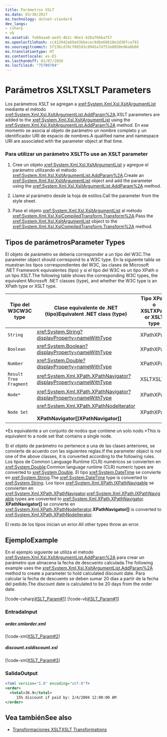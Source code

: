 ```yaml
---
title: Parámetros XSLT
ms.date: 03/30/2017
ms.technology: dotnet-standard
dev_langs:
- csharp
- vb
ms.assetid: fe60aaa0-ae43-4b1c-9be1-426af66ba757
ms.openlocfilehash: cc412042e69a43bbecec9dbe68618e2d307ca793
ms.sourcegitcommit: 5f236cd78cf09593c8945a7d753e0850e96a0b80
ms.translationtype: HT
ms.contentlocale: es-ES
ms.lasthandoff: 01/07/2020
ms.locfileid: "75709704"
---
```

# <a name="xslt-parameters"></a><span data-ttu-id="3c881-102">Parámetros XSLT</span><span class="sxs-lookup"><span data-stu-id="3c881-102">XSLT Parameters</span></span>
<span data-ttu-id="3c881-103">Los parámetros XSLT se agregan a <xref:System.Xml.Xsl.XsltArgumentList> mediante el método <xref:System.Xml.Xsl.XsltArgumentList.AddParam%2A>.</span><span class="sxs-lookup"><span data-stu-id="3c881-103">XSLT parameters are added to the <xref:System.Xml.Xsl.XsltArgumentList> using the <xref:System.Xml.Xsl.XsltArgumentList.AddParam%2A> method.</span></span> <span data-ttu-id="3c881-104">En ese momento se asocia al objeto de parámetro un nombre completo y un identificador URI de espacio de nombres.</span><span class="sxs-lookup"><span data-stu-id="3c881-104">A qualified name and namespace URI are associated with the parameter object at that time.</span></span>  
  
### <a name="to-use-an-xslt-parameter"></a><span data-ttu-id="3c881-105">Para utilizar un parámetro XSLT</span><span class="sxs-lookup"><span data-stu-id="3c881-105">To use an XSLT parameter</span></span>  
  
1. <span data-ttu-id="3c881-106">Cree un objeto <xref:System.Xml.Xsl.XsltArgumentList> y agregue el parámetro utilizando el método <xref:System.Xml.Xsl.XsltArgumentList.AddParam%2A>.</span><span class="sxs-lookup"><span data-stu-id="3c881-106">Create an <xref:System.Xml.Xsl.XsltArgumentList> object and add the parameter using the <xref:System.Xml.Xsl.XsltArgumentList.AddParam%2A> method.</span></span>  
  
2. <span data-ttu-id="3c881-107">Llame al parámetro desde la hoja de estilos.</span><span class="sxs-lookup"><span data-stu-id="3c881-107">Call the parameter from the style sheet.</span></span>  
  
3. <span data-ttu-id="3c881-108">Pase el objeto <xref:System.Xml.Xsl.XsltArgumentList> al método <xref:System.Xml.Xsl.XslCompiledTransform.Transform%2A>.</span><span class="sxs-lookup"><span data-stu-id="3c881-108">Pass the <xref:System.Xml.Xsl.XsltArgumentList> object to the <xref:System.Xml.Xsl.XslCompiledTransform.Transform%2A> method.</span></span>  
  
## <a name="parameter-types"></a><span data-ttu-id="3c881-109">Tipos de parámetros</span><span class="sxs-lookup"><span data-stu-id="3c881-109">Parameter Types</span></span>  
 <span data-ttu-id="3c881-110">El objeto de parámetro se debería corresponder a un tipo del W3C.</span><span class="sxs-lookup"><span data-stu-id="3c881-110">The parameter object should correspond to a W3C type.</span></span> <span data-ttu-id="3c881-111">En la siguiente tabla se muestran los tipos correspondientes del W3C, las clases de Microsoft .NET Framework equivalentes (tipo) y si el tipo del W3C es un tipo XPath o un tipo XSLT.</span><span class="sxs-lookup"><span data-stu-id="3c881-111">The following table shows the corresponding W3C types, the equivalent Microsoft .NET classes (type), and whether the W3C type is an XPath type or XSLT type.</span></span>  
  
|<span data-ttu-id="3c881-112">Tipo del W3C</span><span class="sxs-lookup"><span data-stu-id="3c881-112">W3C type</span></span>|<span data-ttu-id="3c881-113">Clase equivalente de .NET (tipo)</span><span class="sxs-lookup"><span data-stu-id="3c881-113">Equivalent .NET class (type)</span></span>|<span data-ttu-id="3c881-114">Tipo XPath o XSLT</span><span class="sxs-lookup"><span data-stu-id="3c881-114">XPath or XSLT type</span></span>|  
|--------------|------------------------------------|------------------------|  
|`String`|<xref:System.String?displayProperty=nameWithType>|<span data-ttu-id="3c881-115">XPath</span><span class="sxs-lookup"><span data-stu-id="3c881-115">XPath</span></span>|  
|`Boolean`|<xref:System.Boolean?displayProperty=nameWithType>|<span data-ttu-id="3c881-116">XPath</span><span class="sxs-lookup"><span data-stu-id="3c881-116">XPath</span></span>|  
|`Number`|<xref:System.Double?displayProperty=nameWithType>|<span data-ttu-id="3c881-117">XPath</span><span class="sxs-lookup"><span data-stu-id="3c881-117">XPath</span></span>|  
|`Result Tree Fragment`|<xref:System.Xml.XPath.XPathNavigator?displayProperty=nameWithType>|<span data-ttu-id="3c881-118">XSLT</span><span class="sxs-lookup"><span data-stu-id="3c881-118">XSLT</span></span>|  
|`Node*`|<xref:System.Xml.XPath.XPathNavigator?displayProperty=nameWithType>|<span data-ttu-id="3c881-119">XPath</span><span class="sxs-lookup"><span data-stu-id="3c881-119">XPath</span></span>|  
|`Node Set`|<xref:System.Xml.XPath.XPathNodeIterator><br /><br /> <span data-ttu-id="3c881-120">**XPathNavigator[]**</span><span class="sxs-lookup"><span data-stu-id="3c881-120">**XPathNavigator[]**</span></span>|<span data-ttu-id="3c881-121">XPath</span><span class="sxs-lookup"><span data-stu-id="3c881-121">XPath</span></span>|  
  
 <span data-ttu-id="3c881-122">\*Es equivalente a un conjunto de nodos que contiene un solo nodo.</span><span class="sxs-lookup"><span data-stu-id="3c881-122">\*This is equivalent to a node set that contains a single node.</span></span>  
  
 <span data-ttu-id="3c881-123">Si el objeto de parámetro no pertenece a una de las clases anteriores, se convierte de acuerdo con las siguientes reglas.</span><span class="sxs-lookup"><span data-stu-id="3c881-123">If the parameter object is not one of the above classes, it is converted according to the following rules.</span></span> <span data-ttu-id="3c881-124">Los tipos de Common Language Runtime (CLR) numéricos se convierten en <xref:System.Double>.</span><span class="sxs-lookup"><span data-stu-id="3c881-124">Common language runtime (CLR) numeric types are converted to <xref:System.Double>.</span></span> <span data-ttu-id="3c881-125">El tipo <xref:System.DateTime> se convierte en <xref:System.String>.</span><span class="sxs-lookup"><span data-stu-id="3c881-125">The <xref:System.DateTime> type is converted to <xref:System.String>.</span></span> <span data-ttu-id="3c881-126">Los tipos <xref:System.Xml.XPath.IXPathNavigable> se convierten en <xref:System.Xml.XPath.XPathNavigator>.</span><span class="sxs-lookup"><span data-stu-id="3c881-126"><xref:System.Xml.XPath.IXPathNavigable> types are converted to <xref:System.Xml.XPath.XPathNavigator>.</span></span> <span data-ttu-id="3c881-127">**XPathNavigator[]** se convierte en <xref:System.Xml.XPath.XPathNodeIterator>.</span><span class="sxs-lookup"><span data-stu-id="3c881-127">**XPathNavigator[]** is converted to <xref:System.Xml.XPath.XPathNodeIterator>.</span></span>  
  
 <span data-ttu-id="3c881-128">El resto de los tipos inician un error.</span><span class="sxs-lookup"><span data-stu-id="3c881-128">All other types throw an error.</span></span>  
  
## <a name="example"></a><span data-ttu-id="3c881-129">Ejemplo</span><span class="sxs-lookup"><span data-stu-id="3c881-129">Example</span></span>  
 <span data-ttu-id="3c881-130">En el ejemplo siguiente se utiliza el método <xref:System.Xml.Xsl.XsltArgumentList.AddParam%2A> para crear un parámetro que almacena la fecha de descuento calculada.</span><span class="sxs-lookup"><span data-stu-id="3c881-130">The following example uses the <xref:System.Xml.Xsl.XsltArgumentList.AddParam%2A> method to create a parameter to hold calculated discount date.</span></span> <span data-ttu-id="3c881-131">Para calcular la fecha de descuento se deben sumar 20 días a partir de la fecha del pedido.</span><span class="sxs-lookup"><span data-stu-id="3c881-131">The discount date is calculated to be 20 days from the order date.</span></span>  
  
 [!code-csharp[XSLT_Param#1](../../../../samples/snippets/csharp/VS_Snippets_Data/XSLT_Param/CS/xsltparam.cs#1)]
 [!code-vb[XSLT_Param#1](../../../../samples/snippets/visualbasic/VS_Snippets_Data/XSLT_Param/VB/xsltparam.vb#1)]  
  
### <a name="input"></a><span data-ttu-id="3c881-132">Entrada</span><span class="sxs-lookup"><span data-stu-id="3c881-132">Input</span></span>  
  
##### <a name="orderxml"></a><span data-ttu-id="3c881-133">order.xml</span><span class="sxs-lookup"><span data-stu-id="3c881-133">order.xml</span></span>  
 [!code-xml[XSLT_Param#2](../../../../samples/snippets/xml/VS_Snippets_Data/XSLT_Param/XML/order.xml#2)]  
  
##### <a name="discountxsl"></a><span data-ttu-id="3c881-134">discount.xsl</span><span class="sxs-lookup"><span data-stu-id="3c881-134">discount.xsl</span></span>  
 [!code-xml[XSLT_Param#3](../../../../samples/snippets/xml/VS_Snippets_Data/XSLT_Param/XML/discount.xsl#3)]  
  
### <a name="output"></a><span data-ttu-id="3c881-135">Salida</span><span class="sxs-lookup"><span data-stu-id="3c881-135">Output</span></span>  
  
```xml  
<?xml version="1.0" encoding="utf-8"?>  
<order>  
  <total>36.9</total>  
     15% discount if paid by: 2/4/2004 12:00:00 AM  
</order>  
```  
  
## <a name="see-also"></a><span data-ttu-id="3c881-136">Vea también</span><span class="sxs-lookup"><span data-stu-id="3c881-136">See also</span></span>

- [<span data-ttu-id="3c881-137">Transformaciones XSLT</span><span class="sxs-lookup"><span data-stu-id="3c881-137">XSLT Transformations</span></span>](../../../../docs/standard/data/xml/xslt-transformations.md)
